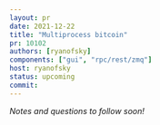 ```yaml
---
layout: pr
date: 2021-12-22
title: "Multiprocess bitcoin"
pr: 10102
authors: [ryanofsky]
components: ["gui", "rpc/rest/zmq"]
host: ryanofsky
status: upcoming
commit:
---
```


_Notes and questions to follow soon!_

<!-- TODO: Before meeting, add notes and questions
## Notes

## Questions
1. Did you review the PR? [Concept ACK, approach ACK, tested ACK, or NACK](https://github.com/bitcoin/bitcoin/blob/master/CONTRIBUTING.md#peer-review)?
-->


<!-- TODO: After meeting, uncomment and add meeting log between the irc tags
## Meeting Log

{% irc %}
{% endirc %}
-->
